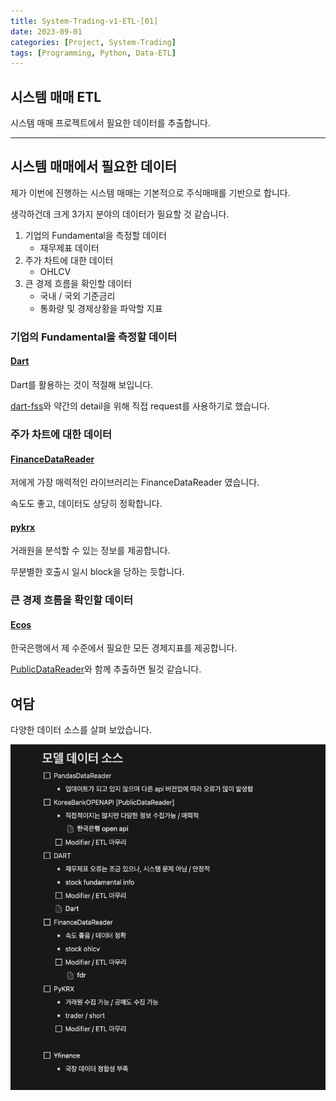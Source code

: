 ```yaml
---
title: System-Trading-v1-ETL-[01]
date: 2023-09-01
categories: [Project, System-Trading]
tags: [Programming, Python, Data-ETL]
---
```


## 시스템 매매 ETL

시스템 매매 프로젝트에서 필요한 데이터를 추출합니다.

---

## 시스템 매매에서 필요한 데이터

제가 이번에 진행하는 시스템 매매는 기본적으로 주식매매를 기반으로 합니다.

생각하건데 크게 3가지 분야의 데이터가 필요할 것 같습니다.

1. 기업의 Fundamental을 측정할 데이터
    - 재무제표 데이터
2. 주가 차트에 대한 데이터
    - OHLCV
3. 큰 경제 흐름을 확인할 데이터
    - 국내 / 국외 기준금리
    - 통화량 및 경제상황을 파악할 지표

### 기업의 Fundamental을 측정할 데이터

#### [Dart](https://dart.fss.or.kr/)

Dart를 활용하는 것이 적절해 보입니다.

[dart-fss](https://github.com/josw123/dart-fss)와 약간의 detail을 위해 직접 request를 사용하기로 했습니다.

### 주가 차트에 대한 데이터

#### [FinanceDataReader](https://github.com/FinanceData/FinanceDataReader)

저에게 가장 매력적인 라이브러리는 FinanceDataReader 였습니다.

속도도 좋고, 데이터도 상당히 정확합니다.

#### [pykrx](https://github.com/sharebook-kr/pykrx)

거래원을 분석할 수 있는 정보를 제공합니다.

무분별한 호출시 일시 block을 당하는 듯합니다.

### 큰 경제 흐름을 확인할 데이터

#### [Ecos](https://ecos.bok.or.kr/)

한국은행에서 제 수준에서 필요한 모든 경제지표를 제공합니다.

[PublicDataReader](https://github.com/WooilJeong/PublicDataReader)와 함께 추출하면 될것 같습니다.

## 여담

다양한 데이터 소스를 살펴 보았습니다.

![image](/assets/img/_posts/project/system-trading-v1/data-source-checking.png)
